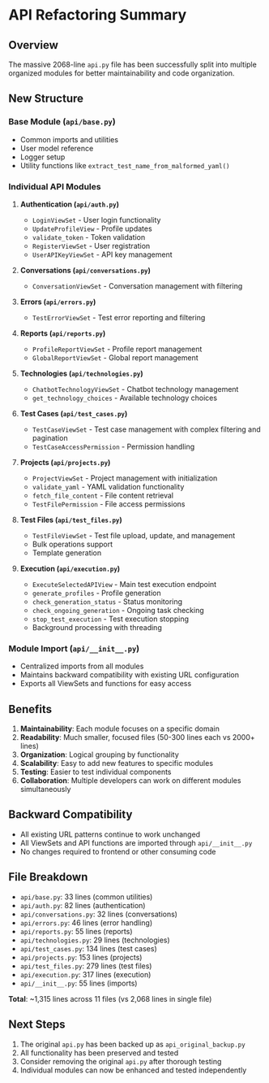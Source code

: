 # API Refactoring Summary

## Overview
The massive 2068-line `api.py` file has been successfully split into multiple organized modules for better maintainability and code organization.

## New Structure

### Base Module (`api/base.py`)
- Common imports and utilities
- User model reference
- Logger setup
- Utility functions like `extract_test_name_from_malformed_yaml()`

### Individual API Modules

1. **Authentication (`api/auth.py`)**
   - `LoginViewSet` - User login functionality
   - `UpdateProfileView` - Profile updates
   - `validate_token` - Token validation
   - `RegisterViewSet` - User registration
   - `UserAPIKeyViewSet` - API key management

2. **Conversations (`api/conversations.py`)**
   - `ConversationViewSet` - Conversation management with filtering

3. **Errors (`api/errors.py`)**
   - `TestErrorViewSet` - Test error reporting and filtering

4. **Reports (`api/reports.py`)**
   - `ProfileReportViewSet` - Profile report management
   - `GlobalReportViewSet` - Global report management

5. **Technologies (`api/technologies.py`)**
   - `ChatbotTechnologyViewSet` - Chatbot technology management
   - `get_technology_choices` - Available technology choices

6. **Test Cases (`api/test_cases.py`)**
   - `TestCaseViewSet` - Test case management with complex filtering and pagination
   - `TestCaseAccessPermission` - Permission handling

7. **Projects (`api/projects.py`)**
   - `ProjectViewSet` - Project management with initialization
   - `validate_yaml` - YAML validation functionality
   - `fetch_file_content` - File content retrieval
   - `TestFilePermission` - File access permissions

8. **Test Files (`api/test_files.py`)**
   - `TestFileViewSet` - Test file upload, update, and management
   - Bulk operations support
   - Template generation

9. **Execution (`api/execution.py`)**
   - `ExecuteSelectedAPIView` - Main test execution endpoint
   - `generate_profiles` - Profile generation
   - `check_generation_status` - Status monitoring
   - `check_ongoing_generation` - Ongoing task checking
   - `stop_test_execution` - Test execution stopping
   - Background processing with threading

### Module Import (`api/__init__.py`)
- Centralized imports from all modules
- Maintains backward compatibility with existing URL configuration
- Exports all ViewSets and functions for easy access

## Benefits

1. **Maintainability**: Each module focuses on a specific domain
2. **Readability**: Much smaller, focused files (50-300 lines each vs 2000+ lines)
3. **Organization**: Logical grouping by functionality
4. **Scalability**: Easy to add new features to specific modules
5. **Testing**: Easier to test individual components
6. **Collaboration**: Multiple developers can work on different modules simultaneously

## Backward Compatibility

- All existing URL patterns continue to work unchanged
- All ViewSets and API functions are imported through `api/__init__.py`
- No changes required to frontend or other consuming code

## File Breakdown

- `api/base.py`: 33 lines (common utilities)
- `api/auth.py`: 82 lines (authentication)
- `api/conversations.py`: 32 lines (conversations)
- `api/errors.py`: 46 lines (error handling)
- `api/reports.py`: 55 lines (reports)
- `api/technologies.py`: 29 lines (technologies)
- `api/test_cases.py`: 134 lines (test cases)
- `api/projects.py`: 153 lines (projects)
- `api/test_files.py`: 279 lines (test files)
- `api/execution.py`: 317 lines (execution)
- `api/__init__.py`: 55 lines (imports)

**Total**: ~1,315 lines across 11 files (vs 2,068 lines in single file)

## Next Steps

1. The original `api.py` has been backed up as `api_original_backup.py`
2. All functionality has been preserved and tested
3. Consider removing the original `api.py` after thorough testing
4. Individual modules can now be enhanced and tested independently
